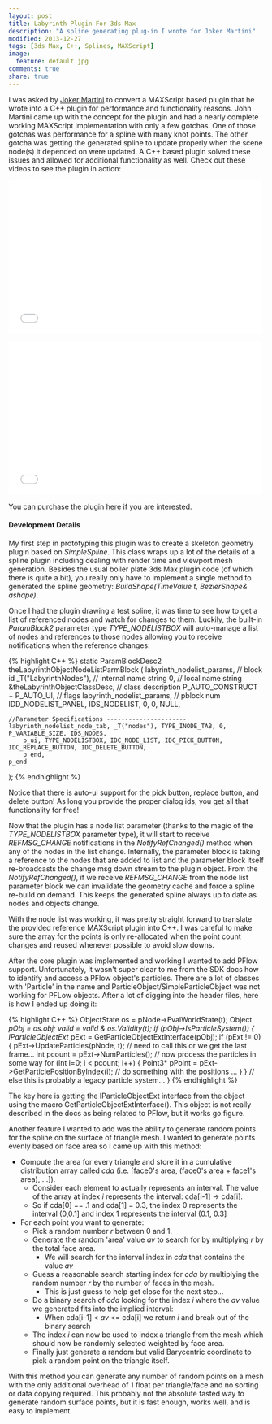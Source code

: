 ```yaml
---
layout: post
title: Labyrinth Plugin For 3ds Max
description: "A spline generating plug-in I wrote for Joker Martini"
modified: 2013-12-27
tags: [3ds Max, C++, Splines, MAXScript]
image:
  feature: default.jpg
comments: true
share: true
---
```


I was asked by [Joker Martini](http://jokermartini.com/) to convert a MAXScript based plugin that he wrote into a C++ plugin for performance and functionality reasons.
John Martini came up with the concept for the plugin and had a nearly complete working MAXScript implementation with only a few gotchas.
One of those gotchas was performance for a spline with many knot points.
The other gotcha was getting the generated spline to update properly when the scene node(s) it depended on were updated.
A C++ based plugin solved these issues and allowed for additional functionality as well. Check out these videos to see the plugin in action:

<iframe src="//player.vimeo.com/video/86831419?title=0&amp;byline=0&amp;portrait=0&amp;color=c9ff23" width="500" height="303" frameborder="0" webkitallowfullscreen mozallowfullscreen allowfullscreen></iframe>

<p/>

<iframe src="//player.vimeo.com/video/86815022?title=0&amp;byline=0&amp;portrait=0&amp;color=c9ff23" width="500" height="303" frameborder="0" webkitallowfullscreen mozallowfullscreen allowfullscreen></iframe>

You can purchase the plugin [here](http://jokermartini.com/2014/02/17/labyrinth/) if you are interested.

#### Development Details

My first step in prototyping this plugin was to create a skeleton geometry plugin based on *SimpleSpline*.
This class wraps up a lot of the details of a spline plugin including dealing with render time and viewport mesh generation.
Besides the usual boiler plate 3ds Max plugin code (of which there is quite a bit), you really only have to implement a single method to generated the spline geometry: *BuildShape(TimeValue t, BezierShape& ashape)*.

Once I had the plugin drawing a test spline, it was time to see how to get a list of referenced nodes and watch for changes to them.
Luckily, the built-in *ParamBlock2* parameter type *TYPE_NODELISTBOX* will auto-manage a list of nodes and references to those nodes allowing you to receive notifications when the reference changes:

{% highlight C++ %}
static ParamBlockDesc2 theLabyrinthObjectNodeListParmBlock
(
	labyrinth_nodelist_params,		// block id
	_T("LabyrinthNodes"),	     	// internal name string
	0,								// local name string
	&theLabyrinthObjectClassDesc,   // class description
	P_AUTO_CONSTRUCT + P_AUTO_UI,	// flags
	labyrinth_nodelist_params,	    // pblock num
	IDD_NODELIST_PANEL, IDS_NODELIST, 0, 0, NULL,

	//Parameter Specifications ----------------------
	labyrinth_nodelist_node_tab, _T("nodes"), TYPE_INODE_TAB, 0, P_VARIABLE_SIZE, IDS_NODES,
		p_ui, TYPE_NODELISTBOX, IDC_NODE_LIST, IDC_PICK_BUTTON, IDC_REPLACE_BUTTON, IDC_DELETE_BUTTON,
		p_end,
	p_end
);
{% endhighlight %}

Notice that there is auto-ui support for the pick button, replace button, and delete button! As long you provide the proper dialog ids, you get all that functionality for free!

Now that the plugin has a node list parameter (thanks to the magic of the *TYPE_NODELISTBOX* parameter type), it will start to receive *REFMSG_CHANGE* notifications in the *NotifyRefChanged()* method when any of the nodes in the list change.
Internally, the parameter block is taking a reference to the nodes that are added to list and the parameter block itself re-broadcasts the change msg down stream to the plugin object.
From the *NotifyRefChanged()*, if we receive *REFMSG_CHANGE* from the node list parameter block we can invalidate the geometry cache and force a spline re-build on demand.
This keeps the generated spline always up to date as nodes and objects change.

With the node list was working, it was pretty straight forward to translate the provided reference MAXScript plugin into C++.
I was careful to make sure the array for the points is only re-allocated when the point count changes and reused whenever possible to avoid slow downs.

After the core plugin was implemented and working I wanted to add PFlow support.
Unfortunately, It wasn't super clear to me from the SDK docs how to identify and access a PFlow object's particles. There are a lot of classes with 'Particle' in the name and ParticleObject/SimpleParticleObject was not working for PFLow objects.
After a lot of digging into the header files, here is how I ended up doing it:

{% highlight C++ %}
ObjectState os = pNode->EvalWorldState(t);
Object *pObj = os.obj;
valid = valid & os.Validity(t);
if (pObj->IsParticleSystem())
{
    IParticleObjectExt* pExt = GetParticleObjectExtInterface(pObj);
    if (pExt != 0)
    {
        pExt->UpdateParticles(pNode, t); // need to call this or we get the last frame...
        int pcount = pExt->NumParticles();
        // now process the particles in some way
        for (int i=0; i < pcount; i++)
        {
            Point3* pPoint = pExt->GetParticlePositionByIndex(i);
            // do something with the positions
            ...
        }
    }
    // else this is probably a legacy particle system...
}
{% endhighlight %}

The key here is getting the IParticleObjectExt interface from the object using the macro GetParticleObjectExtInterface(). This object is not really described in the docs as being related to PFlow, but it works go figure.

Another feature I wanted to add was the ability to generate random points for the spline on the surface of triangle mesh.
I wanted to generate points evenly based on face area so I came up with this method:

- Compute the area for every triangle and store it in a cumulative distribution array called *cda* (i.e. \[face0's area, (face0's area + face1's area), ...\]).
    - Consider each element to actually represents an interval. The value of the array at index *i* represents the interval: cda\[i-1\] -> cda\[i\].
    - So if cda[0] == .1 and cda[1] = 0.3, the index 0 represents the interval (0,0.1\] and index 1 represents the interval (0.1, 0.3\]
- For each point you want to generate:
    - Pick a random number *r* between 0 and 1.
    - Generate the random 'area' value *av* to search for by multiplying *r* by the total face area.
        - We will search for the interval index in *cda* that contains the value *av*
    - Guess a reasonable search starting index for *cda* by multiplying the random number *r* by the number of faces in the mesh.
        - This is just guess to help get close for the next step...
    - Do a binary search of *cda* looking for the index *i* where the *av* value we generated fits into the implied interval:
        - When cda\[i-1\] < *av* <= cda\[i\] we return *i* and break out of the binary search
    - The index *i* can now be used to index a triangle from the mesh which should now be randomly selected weighted by face area.
    - Finally just generate a random but valid Barycentric coordinate to pick a random point on the triangle itself.

With this method you can generate any number of random points on a mesh with the only additional overhead of 1 float per triangle/face and no sorting or data copying required.
This probably not the absolute fasted way to generate random surface points, but it is fast enough, works well, and is easy to implement.













